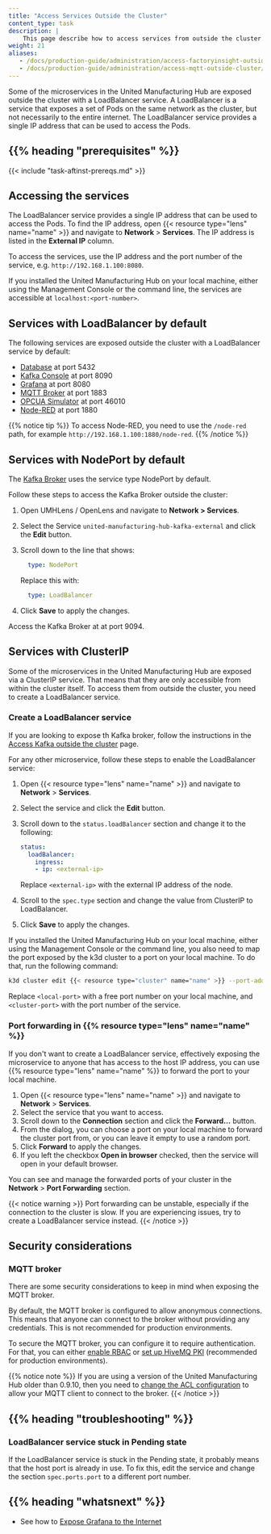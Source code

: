 ```yaml
---
title: "Access Services Outside the Cluster"
content_type: task
description: |
    This page describe how to access services from outside the cluster.
weight: 21
aliases:
   - /docs/production-guide/administration/access-factoryinsight-outside-cluster/
   - /docs/production-guide/administration/access-mqtt-outside-cluster/
---
```


<!-- overview -->

Some of the microservices in the United Manufacturing Hub are exposed outside
the cluster with a LoadBalancer service. A LoadBalancer is a service
that exposes a set of Pods on the same network as the cluster, but
not necessarily to the entire internet. The LoadBalancer service
provides a single IP address that can be used to access the Pods.

## {{% heading "prerequisites" %}}

{{< include "task-aftinst-prereqs.md" >}}

<!-- steps -->

## Accessing the services

The LoadBalancer service provides a single IP address that can be used to access
the Pods. To find the IP address, open {{< resource type="lens" name="name" >}}
and navigate to **Network** > **Services**. The IP address is listed in the
**External IP** column.

To access the services, use the IP address and the port number of the service,
e.g. `http://192.168.1.100:8080`.

If you installed the United Manufacturing Hub on your local machine, either
using the Management Console or the command line, the services are accessible
at `localhost:<port-number>`.

## Services with LoadBalancer by default

The following services are exposed outside the cluster with a LoadBalancer
service by default:

- [Database](/docs/architecture/microservices/core/database/) at port 5432
- [Kafka Console](/docs/architecture/microservices/core/kafka-console/) at port
  8090
- [Grafana](/docs/architecture/microservices/core/grafana/) at port 8080
- [MQTT Broker](/docs/architecture/microservices/core/mqtt-broker/) at port
  1883
- [OPCUA Simulator](/docs/architecture/microservices/community/opcua-simulator/)
  at port 46010
- [Node-RED](/docs/architecture/microservices/core/node-red/) at port 1880

{{% notice tip %}}
To access Node-RED, you need to use the `/node-red` path, for example
`http://192.168.1.100:1880/node-red`.
{{% /notice %}}

## Services with NodePort by default

The [Kafka Broker](/docs/architecture/microservices/core/kafka-broker/) uses the service type NodePort by default. 

Follow these steps to access the Kafka Broker outside the cluster:

1. Open UMHLens / OpenLens and navigate to **Network > Services**.
2. Select the Service `united-manufacturing-hub-kafka-external` and click the **Edit** button.
3. Scroll down to the line that shows:

   ```yaml
     type: NodePort
   ```

   Replace this with:

   ```yaml
     type: LoadBalancer
   ```

4. Click **Save** to apply the changes.

Access the Kafka Broker at at port 9094.

## Services with ClusterIP

Some of the microservices in the United Manufacturing Hub are exposed via
a ClusterIP service. That means that they are only accessible from within the
cluster itself. To access them from outside the cluster, you need to create a
LoadBalancer service.

### Create a LoadBalancer service

If you are looking to expose th Kafka broker, follow the instructions in the
[Access Kafka outside the cluster](/docs/production-guide/administration/access-kafka-outside-cluster/)
page.

For any other microservice, follow these steps to enable the LoadBalancer service:

1. Open {{< resource type="lens" name="name" >}} and navigate to **Network** >
    **Services**.
2. Select the service and click the **Edit** button.
3. Scroll down to the `status.loadBalancer` section and change it to the following:

   ```yaml
   status:
     loadBalancer:
       ingress:
       - ip: <external-ip>
   ```

   Replace `<external-ip>` with the external IP address of the node.
4. Scroll to the `spec.type` section and change the value from ClusterIP to
   LoadBalancer.
5. Click **Save** to apply the changes.

If you installed the United Manufacturing Hub on your local machine, either
using the Management Console or the command line, you also need to map the port
exposed by the k3d cluster to a port on your local machine. To do that, run the
following command:

```bash
k3d cluster edit {{< resource type="cluster" name="name" >}} --port-add "<local-port>:<cluster-port>@server:0"
```

Replace `<local-port>` with a free port number on your local machine, and
`<cluster-port>` with the port number of the service.

### Port forwarding in {{% resource type="lens" name="name" %}}

If you don't want to create a LoadBalancer service, effectively exposing the
microservice to anyone that has access to the host IP address, you can use
{{% resource type="lens" name="name" %}} to forward the port to your local
machine.

1. Open {{< resource type="lens" name="name" >}} and navigate to **Network** >
    **Services**.
2. Select the service that you want to access.
3. Scroll down to the **Connection** section and click the **Forward...** button.
4. From the dialog, you can choose a port on your local machine to forward the
   cluster port from, or you can leave it empty to use a random port.
5. Click **Forward** to apply the changes.
6. If you left the checkbox **Open in browser** checked, then the service will
   open in your default browser.

You can see and manage the forwarded ports of your cluster in the **Network** >
**Port Forwarding** section.

{{< notice warning >}}
Port forwarding can be unstable, especially if the connection to the cluster is
slow. If you are experiencing issues, try to create a LoadBalancer service
instead.
{{< /notice >}}

<!-- discussion -->

## Security considerations

### MQTT broker

There are some security considerations to keep in mind when exposing the MQTT broker.

By default, the MQTT broker is configured to allow anonymous connections. This
means that anyone can connect to the broker without providing any credentials.
This is not recommended for production environments.

To secure the MQTT broker, you can configure it to require authentication. For
that, you can either [enable RBAC](/docs/production-guide/security/hivemq-rbac/)
or [set up HiveMQ PKI](/docs/production-guide/security/hivemq-pki/) (recommended
for production environments).

{{% notice note %}}
If you are using a version of the United Manufacturing Hub older than 0.9.10,
then you need to [change the ACL configuration](/docs/production-guide/security/vernemq-acl/)
to allow your MQTT client to connect to the broker.
{{< /notice >}}

## {{% heading "troubleshooting" %}}

### LoadBalancer service stuck in Pending state

If the LoadBalancer service is stuck in the Pending state, it probably means
that the host port is already in use. To fix this, edit the service and change
the section `spec.ports.port` to a different port number.

<!-- Optional section; add links to information related to this topic. -->
## {{% heading "whatsnext" %}}

- See how to [Expose Grafana to the Internet](/docs/production-guide/administration/expose-grafana-to-internet/)